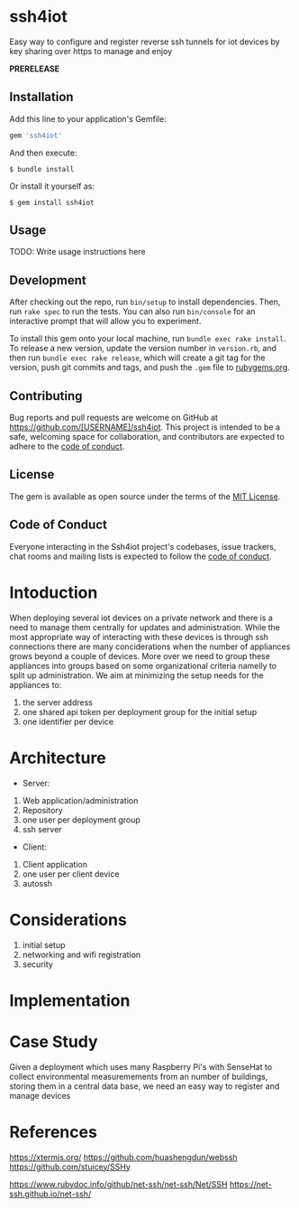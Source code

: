 # ssh4iot
Easy way to configure and register reverse ssh tunnels for iot devices by key sharing over https to manage and enjoy

**PRERELEASE**

## Installation

Add this line to your application's Gemfile:

```ruby
gem 'ssh4iot'
```

And then execute:

    $ bundle install

Or install it yourself as:

    $ gem install ssh4iot

## Usage

TODO: Write usage instructions here

## Development

After checking out the repo, run `bin/setup` to install dependencies. Then, run `rake spec` to run the tests. You can also run `bin/console` for an interactive prompt that will allow you to experiment.

To install this gem onto your local machine, run `bundle exec rake install`. To release a new version, update the version number in `version.rb`, and then run `bundle exec rake release`, which will create a git tag for the version, push git commits and tags, and push the `.gem` file to [rubygems.org](https://rubygems.org).

## Contributing

Bug reports and pull requests are welcome on GitHub at https://github.com/[USERNAME]/ssh4iot. This project is intended to be a safe, welcoming space for collaboration, and contributors are expected to adhere to the [code of conduct](https://github.com/[USERNAME]/ssh4iot/blob/master/CODE_OF_CONDUCT.md).


## License

The gem is available as open source under the terms of the [MIT License](https://opensource.org/licenses/MIT).

## Code of Conduct

Everyone interacting in the Ssh4iot project's codebases, issue trackers, chat rooms and mailing lists is expected to follow the [code of conduct](https://github.com/[USERNAME]/ssh4iot/blob/master/CODE_OF_CONDUCT.md).


# Intoduction

When deploying several iot devices on a private network and there is a need to manage them centrally for updates and administration. While the most appropriate way of interacting with these devices is through ssh connections there are many conciderations when the number of appliances grows beyond a couple of devices. More over  we need to group these appliances into groups based on some organizational criteria namelly to split up administration. We aim at minimizing the setup needs for the appliances to:

1. the server address
2. one shared api token per deployment group for the initial setup
3. one identifier per device

# Architecture

- Server:
1. Web application/administration
2. Repository
3. one user per deployment group
4. ssh server

- Client:
1. Client application
2. one user per client device
3. autossh

# Considerations

1. initial setup
2. networking and wifi registration
3. security

# Implementation

# Case Study

Given a deployment which uses many Raspberry Pi's with SenseHat to collect environmental measuremements from an number of buildings, storing them in a central data base, we need an easy way to register and manage devices

# References
https://xtermjs.org/
https://github.com/huashengdun/webssh
https://github.com/stuicey/SSHy

https://www.rubydoc.info/github/net-ssh/net-ssh/Net/SSH
https://net-ssh.github.io/net-ssh/